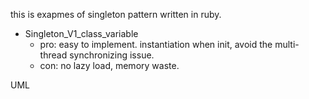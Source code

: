 this is exapmes of singleton pattern written in ruby.
* Singleton_V1_class_variable 
    - pro: easy to implement. instantiation when init, avoid the multi-thread synchronizing issue.
    - con: no lazy load, memory waste.




UML
